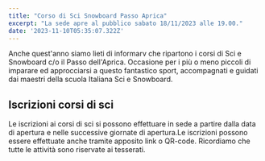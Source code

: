 ```yaml
---
title: "Corso di Sci Snowboard Passo Aprica"
excerpt: "La sede apre al pubblico sabato 18/11/2023 alle 19.00."
date: '2023-11-10T05:35:07.322Z'
---
```


Anche quest'anno siamo lieti di informarv che ripartono i corsi di Sci e Snowboard c/o il Passo dell'Aprica.
Occasione per i più o meno piccoli di imparare ed approcciarsi a questo fantastico sport, accompagnati e guidati dai maestri della scuola Italiana Sci e Snowboard.

## Iscrizioni corsi di sci

Le iscrizioni ai corsi di sci si possono effettuare in sede a partire dalla data di apertura e nelle successive giornate di apertura.Le iscrizioni possono essere effettuate anche tramite apposito link o QR-code. Ricordiamo che tutte le attività sono riservate ai tesserati.
